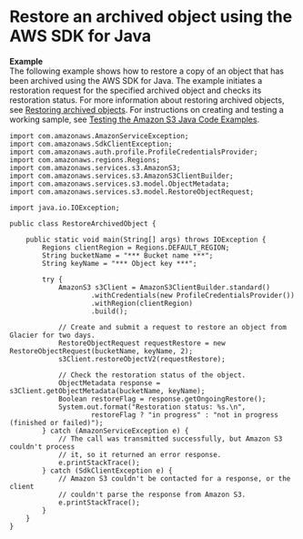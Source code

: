 # Restore an archived object using the AWS SDK for Java<a name="restoring-objects-java"></a>

**Example**  
The following example shows how to restore a copy of an object that has been archived using the AWS SDK for Java\. The example initiates a restoration request for the specified archived object and checks its restoration status\. For more information about restoring archived objects, see [Restoring archived objects](restoring-objects.md)\. For instructions on creating and testing a working sample, see [Testing the Amazon S3 Java Code Examples](UsingTheMPJavaAPI.md#TestingJavaSamples)\.  

```
import com.amazonaws.AmazonServiceException;
import com.amazonaws.SdkClientException;
import com.amazonaws.auth.profile.ProfileCredentialsProvider;
import com.amazonaws.regions.Regions;
import com.amazonaws.services.s3.AmazonS3;
import com.amazonaws.services.s3.AmazonS3ClientBuilder;
import com.amazonaws.services.s3.model.ObjectMetadata;
import com.amazonaws.services.s3.model.RestoreObjectRequest;

import java.io.IOException;

public class RestoreArchivedObject {

    public static void main(String[] args) throws IOException {
        Regions clientRegion = Regions.DEFAULT_REGION;
        String bucketName = "*** Bucket name ***";
        String keyName = "*** Object key ***";

        try {
            AmazonS3 s3Client = AmazonS3ClientBuilder.standard()
                    .withCredentials(new ProfileCredentialsProvider())
                    .withRegion(clientRegion)
                    .build();

            // Create and submit a request to restore an object from Glacier for two days.
            RestoreObjectRequest requestRestore = new RestoreObjectRequest(bucketName, keyName, 2);
            s3Client.restoreObjectV2(requestRestore);

            // Check the restoration status of the object.
            ObjectMetadata response = s3Client.getObjectMetadata(bucketName, keyName);
            Boolean restoreFlag = response.getOngoingRestore();
            System.out.format("Restoration status: %s.\n",
                    restoreFlag ? "in progress" : "not in progress (finished or failed)");
        } catch (AmazonServiceException e) {
            // The call was transmitted successfully, but Amazon S3 couldn't process 
            // it, so it returned an error response.
            e.printStackTrace();
        } catch (SdkClientException e) {
            // Amazon S3 couldn't be contacted for a response, or the client
            // couldn't parse the response from Amazon S3.
            e.printStackTrace();
        }
    }
}
```